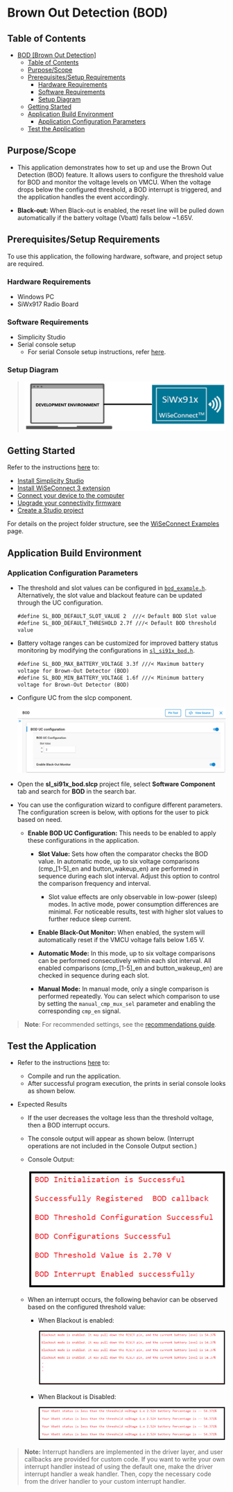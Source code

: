 # Brown Out Detection (BOD)

## Table of Contents

- [BOD \[Brown Out Detection\]](#bod-brown-out-detection)
  - [Table of Contents](#table-of-contents)
  - [Purpose/Scope](#purposescope)
  - [Prerequisites/Setup Requirements](#prerequisitessetup-requirements)
    - [Hardware Requirements](#hardware-requirements)
    - [Software Requirements](#software-requirements)
    - [Setup Diagram](#setup-diagram)
  - [Getting Started](#getting-started)
  - [Application Build Environment](#application-build-environment)
    - [Application Configuration Parameters](#application-configuration-parameters)
  - [Test the Application](#test-the-application)

## Purpose/Scope

- This application demonstrates how to set up and use the Brown Out Detection (BOD) feature. It allows users to configure the threshold value for BOD and monitor the voltage levels on VMCU. When the voltage drops below the configured threshold, a BOD interrupt is triggered, and the application handles the event accordingly.

- **Black-out:** When Black-out is enabled, the reset line will be pulled down automatically if the battery voltage (Vbatt) falls below ~1.65V.

## Prerequisites/Setup Requirements

To use this application, the following hardware, software, and project setup are required.

### Hardware Requirements

- Windows PC
- SiWx917 Radio Board

### Software Requirements

- Simplicity Studio
- Serial console setup
  - For serial Console setup instructions, refer [here](https://docs.silabs.com/wiseconnect/latest/wiseconnect-developers-guide-developing-for-silabs-hosts/#console-input-and-output).

### Setup Diagram

> ![Figure: setupdiagram](resources/readme/setupdiagram.png)

## Getting Started

Refer to the instructions [here](https://docs.silabs.com/wiseconnect/latest/wiseconnect-getting-started/) to:

- [Install Simplicity Studio](https://docs.silabs.com/wiseconnect/latest/wiseconnect-developers-guide-developing-for-silabs-hosts/#install-simplicity-studio)
- [Install WiSeConnect 3 extension](https://docs.silabs.com/wiseconnect/latest/wiseconnect-developers-guide-developing-for-silabs-hosts/#install-the-wi-se-connect-3-extension)
- [Connect your device to the computer](https://docs.silabs.com/wiseconnect/latest/wiseconnect-developers-guide-developing-for-silabs-hosts/#connect-si-wx91x-to-computer)
- [Upgrade your connectivity firmware](https://docs.silabs.com/wiseconnect/latest/wiseconnect-developers-guide-developing-for-silabs-hosts/#update-si-wx91x-connectivity-firmware)
- [Create a Studio project](https://docs.silabs.com/wiseconnect/latest/wiseconnect-developers-guide-developing-for-silabs-hosts/#create-a-project)

For details on the project folder structure, see the [WiSeConnect Examples](https://docs.silabs.com/wiseconnect/latest/wiseconnect-examples/#example-folder-structure) page.

## Application Build Environment

### Application Configuration Parameters

  - The threshold and slot values can be configured in [`bod_example.h`](https://github.com/SiliconLabs/wiseconnect/blob/master/examples/si91x_soc/peripheral/sl_si91x_bod/bod_example.h). Alternatively, the slot value and blackout feature can be updated through the UC configuration.
    ```
    #define SL_BOD_DEFAULT_SLOT_VALUE 2  ///< Default BOD Slot value
    #define SL_BOD_DEFAULT_THRESHOLD 2.7f ///< Default BOD threshold value
    ```
  - Battery voltage ranges can be customized for improved battery status monitoring by modifying the configurations in [`sl_si91x_bod.h`](https://github.com/SiliconLabs/wiseconnect/blob/master/components/device/silabs/si91x/mcu/drivers/unified_api/inc/sl_si91x_bod.h`).

    ```
    #define SL_BOD_MAX_BATTERY_VOLTAGE 3.3f ///< Maximum battery voltage for Brown-Out Detector (BOD)
    #define SL_BOD_MIN_BATTERY_VOLTAGE 1.6f ///< Minimum battery voltage for Brown-Out Detector (BOD)
    ```

- Configure UC from the slcp component.

  ![Figure: bod_uc_screen](resources/uc_screen/bod_uc_screen.png)

- Open  the **sl_si91x_bod.slcp** project file, select **Software Component** tab and search for **BOD** in the search bar.
- You can use the configuration wizard to configure different parameters. The configuration screen is below, with options for the user to pick based on need.

  - **Enable BOD UC Configuration:** This needs to be enabled to apply these configurations in the application.
    - **Slot Value:** Sets how often the comparator checks the BOD value. In automatic mode, up to six voltage comparisons (cmp_[1-5]_en and button_wakeup_en) are performed in sequence during each slot interval. Adjust this option to control the comparison frequency and interval.
      - Slot value effects are only observable in low-power (sleep) modes. In active mode, power consumption differences are minimal. For noticeable results, test with higher slot values to further reduce sleep current.

    - **Enable Black-Out Monitor:** When enabled, the system will automatically reset if the VMCU voltage falls below 1.65 V.

    - **Automatic Mode:** In this mode, up to six voltage comparisons can be performed consecutively within each slot interval. All enabled comparisons (cmp_[1-5]_en and button_wakeup_en) are checked in sequence during each slot.

    - **Manual Mode:** In manual mode, only a single comparison is performed repeatedly. You can select which comparison to use by setting the `manual_cmp_mux_sel` parameter and enabling the corresponding `cmp_en` signal.

> **Note**: For recommended settings, see the [recommendations guide](https://docs.silabs.com/wiseconnect/latest/wiseconnect-developers-guide-prog-recommended-settings/).

## Test the Application
- Refer to the instructions [here](https://docs.silabs.com/wiseconnect/latest/wiseconnect-getting-started/) to:

  - Compile and run the application.
  - After successful program execution, the prints in serial console looks as shown below.

- Expected Results
   - If the user decreases the voltage less than the threshold voltage, then a BOD interrupt occurs.
  - The console output will appear as shown below. (Interrupt operations are not included in the Console Output section.)

  - Console Output:

    ![Figure: bod_result_console](resources/readme/bod_result_console.png)

  - When an interrupt occurs, the following behavior can be observed based on the configured threshold value:

    - When Blackout is enabled:

      ![Figure: bod_interrupt_result_console](resources/readme/bod_interrupt_result_console.png)
    
    - When Blackout is Disabled:

      ![Figure: bod_interrupt_result_console_DisableBlkot](resources/readme/bod_interrupt_result_console_DisableBlkot.png)

> **Note:** Interrupt handlers are implemented in the driver layer, and user callbacks are provided for custom code. If you want to write your own interrupt handler instead of using the default one, make the driver interrupt handler a weak handler. Then, copy the necessary code from the driver handler to your custom interrupt handler.

